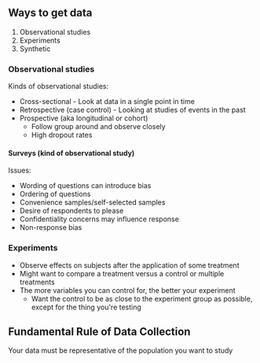 ## Ways to get data

1. Observational studies
2. Experiments
3. Synthetic

### Observational studies

Kinds of observational studies:

- Cross-sectional - Look at data in a single point in time
- Retrospective (case control) - Looking at studies of events in the past
- Prospective (aka longitudinal or cohort)
  - Follow group around and observe closely
  - High dropout rates

#### Surveys (kind of observational study)

Issues:

- Wording of questions can introduce bias
- Ordering of questions
- Convenience samples/self-selected samples
- Desire of respondents to please
- Confidentiality concerns may influence response
- Non-response bias

### Experiments

- Observe effects on subjects after the application of some treatment
- Might want to compare a treatment versus a control or multiple treatments
- The more variables you can control for, the better your experiment
  - Want the control to be as close to the experiment group as possible, except for the thing you're testing

## Fundamental Rule of Data Collection

Your data must be representative of the population you want to study
